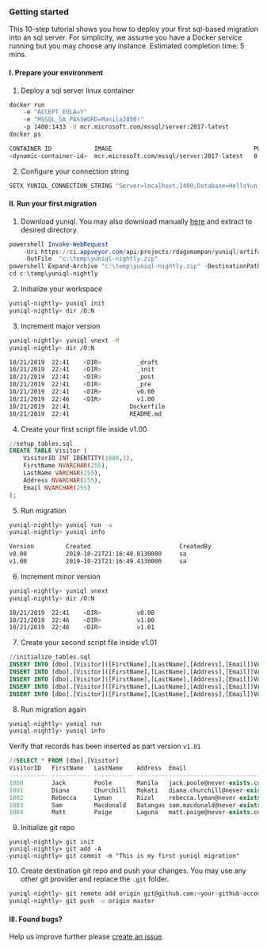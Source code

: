 ### Getting started

This 10-step tutorial shows you how to deploy your first sql-based migration into an sql server. For simplicity, we assume you have a Docker service running but you may choose any instance. Estimated completion time: 5 mins.

#### I. Prepare your environment

1. Deploy a sql server linux container

```bash
docker run 
	-e "ACCEPT_EULA=Y" 
	-e "MSSQL_SA_PASSWORD=Manila2050!" 
	-p 1400:1433 -d mcr.microsoft.com/mssql/server:2017-latest
docker ps

CONTAINER ID            IMAGE                                        PORTS                 
<dynamic-container-id>  mcr.microsoft.com/mssql/server:2017-latest   0.0.0.0:1400->1433/tcp
```

2. Configure your connection string

```bash
SETX YUNIQL_CONNECTION_STRING "Server=localhost,1400;Database=HelloYuniqlDb;User Id=SA;Password=Manila2050!" 
```

#### II. Run your first migration

1. Download yuniql. You may also download manually [here](https://ci.appveyor.com/api/projects/rdagumampan/yuniql/artifacts/yuniql-nightly.zip) and extract to desired directory.

```powershell
powershell Invoke-WebRequest 
	-Uri https://ci.appveyor.com/api/projects/rdagumampan/yuniql/artifacts/yuniql-nightly.zip 
	-OutFile  "c:\temp\yuniql-nightly.zip"
powershell Expand-Archive "c:\temp\yuniql-nightly.zip" -DestinationPath "c:\temp\yuniql-nightly"
cd c:\temp\yuniql-nightly
```

2. Initialize your workspace

```bash
yuniql-nightly> yuniql init
yuniql-nightly> dir /O:N
```

3. Increment major version

```bash
yuniql-nightly> yuniql vnext -M
yuniql-nightly> dir /O:N

10/21/2019  22:41    <DIR>          _draft
10/21/2019  22:41    <DIR>          _init
10/21/2019  22:41    <DIR>          _post
10/21/2019  22:41    <DIR>          _pre
10/21/2019  22:41    <DIR>          v0.00
10/21/2019  22:46    <DIR>          v1.00
10/21/2019  22:41                 Dockerfile
10/21/2019  22:41                 README.md
```

4. Create your first script file inside v1.00

```sql
//setup_tables.sql
CREATE TABLE Visitor (
	VisitorID INT IDENTITY(1000,1),
	FirstName NVARCHAR(255),
	LastName VARCHAR(255),
	Address NVARCHAR(255),
	Email NVARCHAR(255)
);
```

5. Run migration

```bash
yuniql-nightly> yuniql run -a
yuniql-nightly> yuniql info

Version         Created                         CreatedBy
v0.00           2019-10-21T21:16:48.8130000     sa
v1.00           2019-10-21T21:16:49.4130000     sa
```

6. Increment minor version

```bash
yuniql-nightly> yuniql vnext
yuniql-nightly> dir /O:N

10/21/2019  22:41    <DIR>          v0.00
10/21/2019  22:46    <DIR>          v1.00
10/21/2019  22:46    <DIR>          v1.01
```

7. Create your second script file inside v1.01

```sql
//initialize_tables.sql
INSERT INTO [dbo].[Visitor]([FirstName],[LastName],[Address],[Email])VALUES('Jack','Poole','Manila','jack.poole@never-exists.com')
INSERT INTO [dbo].[Visitor]([FirstName],[LastName],[Address],[Email])VALUES('Diana','Churchill','Makati','diana.churchill@never-exists.com')
INSERT INTO [dbo].[Visitor]([FirstName],[LastName],[Address],[Email])VALUES('Rebecca','Lyman','Rizal','rebecca.lyman@never-exists.com')
INSERT INTO [dbo].[Visitor]([FirstName],[LastName],[Address],[Email])VALUES('Sam','Macdonald','Batangas','sam.macdonald@never-exists.com')
INSERT INTO [dbo].[Visitor]([FirstName],[LastName],[Address],[Email])VALUES('Matt','Paige','Laguna','matt.paige@never-exists.com')
```

8. Run migration again

```bash
yuniql-nightly> yuniql run
yuniql-nightly> yuniql info
```

Verify that records has been inserted as part version `v1.01`
```sql
//SELECT * FROM [dbo].[Visitor]
VisitorID   FirstName   LastName    Address  Email
----------- ----------- ----------- ------------------------------------------
1000        Jack        Poole       Manila   jack.poole@never-exists.com
1001        Diana       Churchill   Makati   diana.churchill@never-exists.com
1002        Rebecca     Lyman       Rizal    rebecca.lyman@never-exists.com
1003        Sam         Macdonald   Batangas sam.macdonald@never-exists.com
1004        Matt        Paige       Laguna   matt.paige@never-exists.com
```
9. Initialize git repo

```git
yuniql-nightly> git init
yuniql-nightly> git add -A
yuniql-nightly> git commit -m "This is my first yuniql migration"
```

10. Create destination git repo and push your changes.
You may use any other git provider and replace the `.git` folder.

```bash
yuniql-nightly> git remote add origin git@github.com:<your-github-account>/<your-repository-name>.git
yuniql-nightly> git push -u origin master
```

#### III. Found bugs?

Help us improve further please [create an issue](https://github.com/rdagumampan/yuniql/issues/new).
